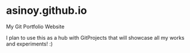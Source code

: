 # asinoy.github.io

My Git Portfolio Website

I plan to use this as a hub with GitProjects that will showcase all my works and experiments! :)
